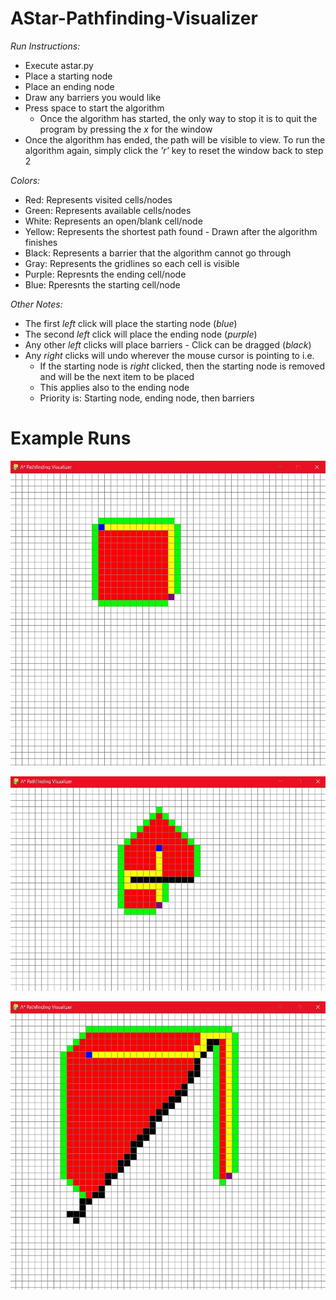 # AStar-Pathfinding-Visualizer

*Run Instructions:*
* Execute astar.py
* Place a starting node
* Place an ending node
* Draw any barriers you would like
* Press space to start the algorithm
  * Once the algorithm has started, the only way to stop it is to quit the program by pressing the *x* for the window
* Once the algorithm has ended, the path will be visible to view. To run the algorithm again, simply click the *'r'* key to reset the window back to step 2

*Colors:*
* Red: Represents visited cells/nodes
* Green: Represents available cells/nodes
* White: Represents an open/blank cell/node
* Yellow: Represents the shortest path found - Drawn after the algorithm finishes
* Black: Represents a barrier that the algorithm cannot go through
* Gray: Represents the gridlines so each cell is visible
* Purple: Represnts the ending cell/node
* Blue: Rperesnts the starting cell/node

*Other Notes:*
* The first *left* click will place the starting node (*blue*)
* The second *left* click will place the ending node (*purple*)
* Any other *left* clicks will place barriers - Click can be dragged (*black*)
* Any *right* clicks will undo wherever the mouse cursor is pointing to i.e.
  * If the starting node is *right* clicked, then the starting node is removed and will be the next item to be placed
  * This applies also to the ending node
  * Priority is: Starting node, ending node, then barriers
  
# Example Runs

![Visualizer 1](https://github.com/noahjpark/AStar-Pathfinding-Visualizer/blob/master/images/pathfinding1.JPG?raw=true)

![Visualizer 2](https://github.com/noahjpark/AStar-Pathfinding-Visualizer/blob/master/images/pathfinding2.JPG?raw=true)

![Visualizer 3](https://github.com/noahjpark/AStar-Pathfinding-Visualizer/blob/master/images/pathfinding3.JPG?raw=true)
